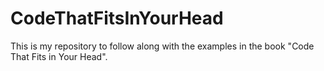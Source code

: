 # CodeThatFitsInYourHead
This is my repository to follow along with the examples in the book "Code That Fits in Your Head".

